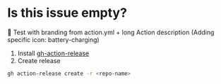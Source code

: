 # Is this issue empty?

🧪 Test with branding from action.yml + long Action description
(Adding specific icon: battery-charging)

1. Install [gh-action-release](https://github.com/actions-on-packages/gh-action-release)
2. Create release

```bash
gh action-release create -r <repo-name>
```
